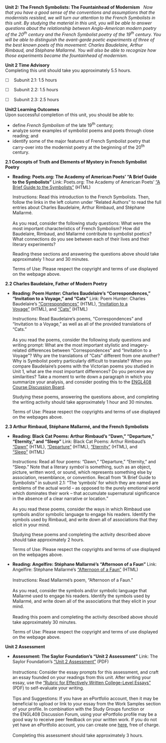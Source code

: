 **Unit 2: The French Symbolists: The Fountainhead of Modernism** <span
id="2"></span> 
*Now that you have a good sense of the conventions and assumptions that
the modernists resisted, we will turn our attention to the French
Symbolists in this unit. *By studying the material in this unit, you
will be able to answer questions about the relationship between
Anglo-American modern poetry of the 20<sup>th</sup> century and the
French Symbolist poetry of the 19<sup>th</sup> century. You will be able
to distinguish the avant-garde poetic experiments of three of the best
known poets of this movement: Charles Baudelaire, Arthur Rimbaud, and
Stéphane Mallarmé. You will also be able to recognize how those
experiments became the fountainhead of modernism.**

**Unit 2 Time Advisory**  
Completing this unit should take you approximately 5.5 hours.  
  
 <span
style="color: rgb(51, 51, 51); font-family: sans-serif; line-height: 16.789772033691406px;">☐
   </span>Subunit 2.1: 1.5 hours  
  
 <span
style="color: rgb(51, 51, 51); font-family: sans-serif; line-height: 16.789772033691406px;">☐
   </span>Subunit 2.2: 1.5 hours  
  
 <span
style="color: rgb(51, 51, 51); font-family: sans-serif; line-height: 16.789772033691406px;">☐
   </span>Subunit 2.3: 2.5 hours

**Unit2 Learning Outcomes**  
Upon successful completion of this unit, you should be able to:
-   define *French Symbolism* of the late 19<sup>th</sup> century;
-   analyze some examples of symbolist poems and poets through close
    reading; and
-   identify some of the major features of French Symbolist poetry that
    carry-over into the modernist poetry at the beginning of the
    20<sup>th</sup> century.

**2.1 Concepts of Truth and Elements of Mystery in French Symbolist
Poetry** <span id="2.1"></span> 
-   **Reading: Poets.org: The Academy of American Poets’ “A Brief Guide
    to the Symbolists”**
    Link: Poets.org: The Academy of American Poets’ [“A Brief Guide to
    the
    Symbolists”](http://www.poets.org/viewmedia.php/prmMID/5674) (HTML)  
      
     Instructions: Read this introduction to the French Symbolists.
    Then, follow the links in the left column under “Related Authors” to
    read the full entries about Charles Baudelaire, Arthur Rimbaud, and
    Stéphane Mallarmé.  
        
     As you read, consider the following study questions: What were the
    most important characteristics of French Symbolism? How did
    Baudelaire, Rimbaud, and Mallarmé contribute to symbolist poetics?
    What connections do you see between each of their lives and their
    literary experiments?   
      
     Reading these sections and answering the questions above should
    take approximately 1 hour and 30 minutes.  
      
     Terms of Use: Please respect the copyright and terms of use
    displayed on the webpage above.

**2.2 Charles Baudelaire, Father of Modern Poetry** <span
id="2.2"></span> 
-   **Reading: Poem Hunter: Charles Baudelaire’s “Correspondences,”
    “Invitation to a Voyage,” and “Cats”**
    Link: Poem Hunter: Charles Baudelaire’s
    [“Correspondences”](http://www.poemhunter.com/poem/correspondences/) (HTML),
    [“Invitation to a
    Voyage”](http://www.poemhunter.com/poem/invitation-to-the-voyage/) (HTML),
    and
    [“Cats”](http://www.poemhunter.com/poem/les-chats-cats/) (HTML)  
      
     Instructions: Read Baudelaire’s poems, “Correspondences” and
    “Invitation to a Voyage,” as well as all of the provided
    translations of “Cats.”  
        
     As you read the poems, consider the following study questions and
    writing prompt: What are the most important stylistic and
    imagery-related differences between “Correspondences” and
    “Invitation to a Voyage”? Why are the translations of “Cats”
    different from one another? Why is Symbolist poetry particularly
    difficult to translate? When you compare Baudelaire’s poems with the
    Victorian poems you studied in Unit 1, what are the most important
    differences? Do you perceive any similarities? Take a moment to
    write down a paragraph in which you summarize your analysis, and
    consider posting this to the [ENGL408 Course Discussion
    Board](http://forums.saylor.org/forum/english/ENGL408/).  
      
     Studying these poems, answering the questions above, and completing
    the writing activity should take approximately 1 hour and 30
    minutes.  
      
     Terms of Use: Please respect the copyrights and terms of use
    displayed on the webpages above.

**2.3 Arthur Rimbaud, Stéphane Mallarmé, and the French Symbolists**
<span id="2.3"></span> 
-   **Reading: Black Cat Poems: Arthur Rimbaud’s “Dawn,” “Departure,”
    “Eternity,” and “Sleep”**
    Link: Black Cat Poems: Arthur Rimbaud’s
    [“Dawn”](http://www.blackcatpoems.com/r/dawn.html) (HTML),
    [“Departure”](http://www.blackcatpoems.com/r/departure.html) (HTML),
    [“Eternity”](http://www.blackcatpoems.com/r/eternity.html) (HTML),
    and [“Sleep”](http://www.blackcatpoems.com/r/sleep.html) (HTML)  
      
     Instructions: Read all four poems: “Dawn,” “Departure,” “Eternity,”
    and “Sleep.” Note that a literary *symbol* is something, such as an
    object, picture, written word, or sound, which represents something
    else by association, resemblance, or convention. Recall from “A
    Brief Guide to Symbolists” in subunit 2.1: “The ‘symbols’ for which
    they are named are emblems of the actual world – as opposed to the
    purely emotional world which dominates their work – that accumulate
    supernatural significance in the absence of a clear narrative or
    location.”  
        
     As you read these poems, consider the ways in which Rimbaud use
    symbols and/or symbolic language to engage his readers. Identify the
    symbols used by Rimbaud, and write down all of associations that
    they elicit in your mind.  
      
     Studying these poems and completing the activity described above
    should take approximately 2 hours.  
      
     Terms of Use: Please respect the copyrights and terms of use
    displayed on the webpages above.

-   **Reading: Angelfire: Stéphane Mallarmé’s “Afternoon of a Faun”**
    Link: Angelfire: Stéphane Mallarmé’s [“Afternoon of a
    Faun”](http://www.angelfire.com/art/doit/mallarme.html) (HTML)  
        
     Instructions: Read Mallarmé’s poem, “Afternoon of a Faun.”  
        
     As you read, consider the symbols and/or symbolic language that
    Mallarmé used to engage his readers. Identify the symbols used by
    Mallarmé, and write down all of the associations that they elicit in
    your mind.  
        
     Reading this poem and completing the activity described above
    should take approximately 30 minutes.  
      
     Terms of Use: Please respect the copyright and terms of use
    displayed on the webpage above.

**Unit 2 Assessment** <span id="2.4"></span> 
-   **Assessment: The Saylor Foundation’s “Unit 2 Assessment”**
    Link: The Saylor Foundation’s [“Unit 2
    Assessment”](https://resources.saylor.org/wwwresources/archived/site/wp-content/uploads/2013/06/ENGL408-Unit-2-Assessment-FINAL.pdf)
    (PDF)  
        
     Instructions: Consider the essay prompts for this assessment, and
    craft an essay founded on your readings from this unit. After
    writing your essay, use the [“Rubric for Effectively Written
    College-Level
    Essays”](https://resources.saylor.org/wwwresources/archived/site/wp-content/uploads/2013/06/ENGL408-Rubric-for-Effectively-Written-College-Level-Essays-FINAL.pdf)
    (PDF) to self-evaluate your writing.  
        
     Tips and Suggestions: If you have an ePortfolio account, then it
    may be beneficial to upload or link to your essay from the Work
    Samples section of your profile. In combination with the Study
    Groups function or the ENGL408 Discussion Forum, using your
    ePortfolio profile may be a good way to receive peer feedback on
    your written work. If you do not yet have an ePortfolio account, you
    can create one [here](http://eportfolio.saylor.org/), free of
    charge.  
        
     Completing this assessment should take approximately 3 hours.


